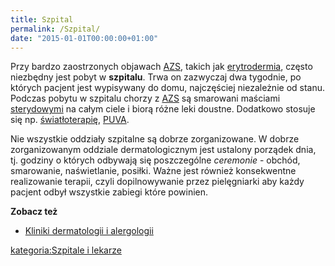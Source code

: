 ```yaml
---
title: Szpital
permalink: /Szpital/
date: "2015-01-01T00:00:00+01:00"
---
```


Przy bardzo zaostrzonych objawach [AZS](/atopedia/AZS "wikilink"), takich jak [erytrodermia](/atopedia/erytrodermia "wikilink"), często niezbędny jest pobyt w **szpitalu**. Trwa on zazwyczaj dwa tygodnie, po których pacjent jest wypisywany do domu, najczęściej niezależnie od stanu. Podczas pobytu w szpitalu chorzy z [AZS](/atopedia/AZS "wikilink") są smarowani maściami [sterydowymi](/atopedia/steryd "wikilink") na całym ciele i biorą różne leki doustne. Dodatkowo stosuje się np. [światłoterapię](/atopedia/światłoterapia "wikilink"), [PUVA](/atopedia/PUVA "wikilink").

Nie wszystkie oddziały szpitalne są dobrze zorganizowane. W dobrze zorganizowanym oddziale dermatologicznym jest ustalony porządek dnia, tj. godziny o których odbywają się poszczególne *ceremonie* - obchód, smarowanie, naświetlanie, posiłki. Ważne jest również konsekwentne realizowanie terapii, czyli dopilnowywanie przez pielęgniarki aby każdy pacjent odbył wszystkie zabiegi które powinien.

**Zobacz też**

-   [Kliniki dermatologii i alergologii](/atopedia/Kliniki_dermatologii_i_alergologii "wikilink")

[kategoria:Szpitale i lekarze](/atopedia/kategoria:Szpitale_i_lekarze "wikilink")